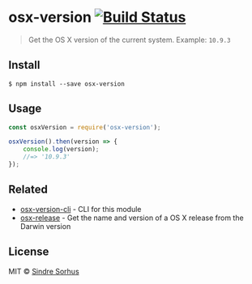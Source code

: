 # osx-version [![Build Status](https://travis-ci.org/sindresorhus/osx-version.svg?branch=master)](https://travis-ci.org/sindresorhus/osx-version)

> Get the OS X version of the current system. Example: `10.9.3`


## Install

```
$ npm install --save osx-version
```


## Usage

```js
const osxVersion = require('osx-version');

osxVersion().then(version => {
	console.log(version);
	//=> '10.9.3'
});
```


## Related

- [osx-version-cli](https://github.com/sindresorhus/osx-version-cli) - CLI for this module
- [osx-release](https://github.com/sindresorhus/osx-release) - Get the name and version of a OS X release from the Darwin version


## License

MIT © [Sindre Sorhus](https://sindresorhus.com)
